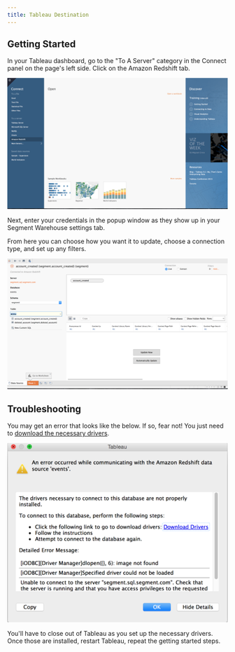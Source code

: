 ```yaml
---
title: Tableau Destination
---
```


## Getting Started

In your Tableau dashboard, go to the "To A Server" category in the Connect panel on the page's left side. Click on the Amazon Redshift tab.

![](images/tableausetup1.png)

Next, enter your credentials in the popup window as they show up in your Segment Warehouse settings tab.

From here you can choose how you want it to update, choose a connection type, and set up any filters.

![](images/tableausetup3.png)

## Troubleshooting

You may get an error that looks like the below. If so, fear not! You just need to [download the necessary drivers](https://www.tableau.com/en-us/support/drivers?edition=pro&lang=en-us&platform=mac&cpu=64&version=9.1&__full-version=9100.15.0828.1711#redshift).

![](images/tableausetup2.png)

You'll have to close out of Tableau as you set up the necessary drivers. Once those are installed, restart Tableau, repeat the getting started steps.
